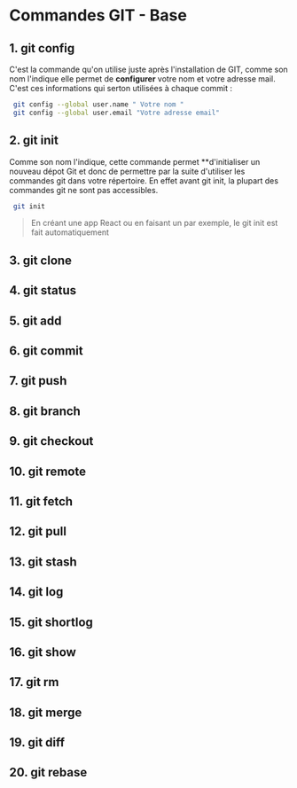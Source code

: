 # Commandes GIT - Base


## 1. **git config**

C'est la commande qu'on utilise juste après l'installation de GIT, comme son nom l'indique elle permet de **configurer** votre nom et votre adresse mail. C'est ces informations qui serton utilisées à chaque commit :

```bash
 git config --global user.name " Votre nom "
 git config --global user.email "Votre adresse email"
```


## 2. **git init**

Comme son nom l'indique, cette commande permet **d'initialiser un nouveau dépot Git et donc de permettre par la suite d'utiliser les commandes git dans votre répertoire. En effet avant git init, la plupart des commandes git ne sont pas accessibles.

```bash
 git init
```

> En créant une app React ou en faisant un par exemple, le git init est fait automatiquement

## 3. **git clone**


## 4. **git status**


## 5. **git add**


## 6. **git commit**


## 7. **git push**


## 8. **git branch**


## 9. **git checkout**


## 10. **git remote**


## 11. **git fetch**


## 12. **git pull**


## 13. **git stash**


## 14. **git log**


## 15. **git shortlog**


## 16. **git show**


## 17. **git rm**


## 18. **git merge**





## 19. **git diff**


## 20. **git rebase**




<!-- ![Alt text](image.png) -->








